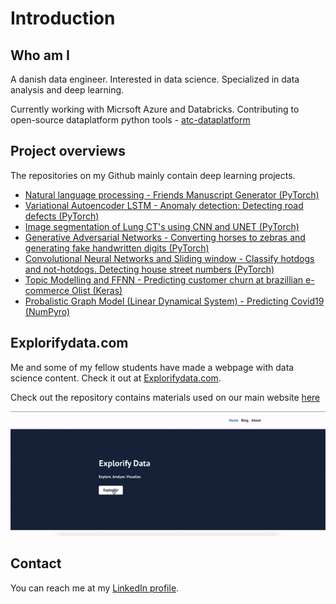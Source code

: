 # Introduction

## Who am I
A danish data engineer. Interested in data science. Specialized in data analysis and deep learning.  

Currently working with Micrsoft Azure and Databricks. Contributing to open-source dataplatform python tools - [atc-dataplatform](https://github.com/atc-net/atc-dataplatform)

## Project overviews

The repositories on my Github mainly contain deep learning projects. 


*	[Natural language processing - Friends Manuscript Generator (PyTorch)](https://github.com/LauJohansson/DeepLearning_NLP_Friends)
*	[Variational Autoencoder LSTM - Anomaly detection: Detecting road defects (PyTorch)](https://github.com/LauJohansson/AnomalyDetection_VAE_LSTM)
*	[Image segmentation of Lung CT's using CNN and UNET (PyTorch)](https://github.com/LauJohansson/ImageSegmentation_lung_CT)
*	[Generative Adversarial Networks - Converting horses to zebras and generating fake handwritten digits (PyTorch)](https://github.com/LauJohansson/GAN_Horse2Zebra_and_MNIST)
*	[Convolutional Neural Networks and Sliding window - Classify hotdogs and not-hotdogs. Detecting house street numbers (PyTorch)](https://github.com/LauJohansson/HotdogNotHotdog_and_StreetViewHouseNumbers)
*	[Topic Modelling and FFNN - Predicting customer churn at brazillian e-commerce Olist (Keras)](https://github.com/LauJohansson/Olist_churn_analysis)
*	[Probalistic Graph Model (Linear Dynamical System) - Predicting Covid19 (NumPyro)](https://github.com/LauJohansson/Predict_Covid19_PGM_NumPyro)


## Explorifydata.com
Me and some of my fellow students have made a webpage with data science content. Check it out at [Explorifydata.com](https://explorifydata.com/).

Check out the repository contains materials used on our main website [here](https://github.com/LauJohansson/Explorifydata)

![](https://github.com/LauJohansson/LauJohansson/blob/master/explorify_gif.gif?raw=true)

## Contact
You can reach me at my [LinkedIn profile](https://www.linkedin.com/in/lau-johansson/). 


<!--
**LauJohansson/LauJohansson** is a ✨ _special_ ✨ repository because its `README.md` (this file) appears on your GitHub profile.

Here are some ideas to get you started:

- 🔭 I’m currently working on ...
- 🌱 I’m currently learning ...
- 👯 I’m looking to collaborate on ...
- 🤔 I’m looking for help with ...
- 💬 Ask me about ...
- 📫 How to reach me: ...
- 😄 Pronouns: ...
- ⚡ Fun fact: ...
-->
